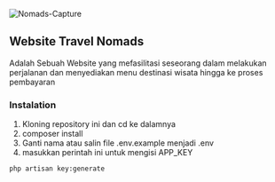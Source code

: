 ![Nomads-Capture](https://user-images.githubusercontent.com/75848911/157253362-aec4bb47-8349-422b-8e71-4f3163666936.JPG)

<h2>Website Travel Nomads</h2>
Adalah Sebuah Website yang mefasilitasi seseorang dalam melakukan perjalanan dan menyediakan menu destinasi wisata hingga ke proses pembayaran

<h3>Instalation</h3>

1. Kloning repository ini dan cd ke dalamnya
2. composer install
3. Ganti nama atau salin file .env.example menjadi .env
4. masukkan perintah ini untuk mengisi APP_KEY
```
php artisan key:generate
```
